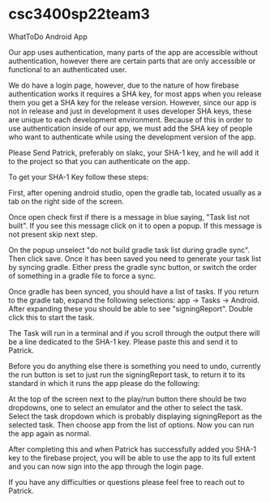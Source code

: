# csc3400sp22team3
WhatToDo Android App


Our app uses authentication, many parts of the app are accessible without authentication, however there are certain parts that are only accessible or functional to an authenticated user.

We do have a login page, however, due to the nature of how firebase authentication works it requires a SHA key, for most apps when you release them you get a SHA key for the release version. However, since our app is not in release and just in development it uses developer SHA keys, these are unique to each development environment. Because of this in order to use authentication inside of our app, we must add the SHA key of people who want to authenticate while using the development version of the app.

Please Send Patrick, preferably on slakc, your SHA-1 key, and he will add it to the project so that you can authenticate on the app.



To get your SHA-1 Key follow these steps:

First, after opening android studio, open the gradle tab, located usually as a tab on the right side of the screen. 

Once open check first if there is a message in blue saying, "Task list not built". If you see this message click on it to open a popup. If this message is not present skip next step.

On the popup unselect "do not build gradle task list during gradle sync". Then click save. Once it has been saved you need to generate your task list by syncing gradle. Either press the gradle sync button, or switch the order of something in a gradle file to force a sync.

Once gradle has been synced, you should have a list of tasks. If you return to the gradle tab, expand the following selections: app -> Tasks -> Android. After expanding these you should be able to see "signingReport". Double click this to start the task.

The Task will run in a terminal and if you scroll through the output there will be a line dedicated to the SHA-1 key. Please paste this and send it to Patrick.


Before you do anything else there is something you need to undo, currently the run button is set to just run the  signingReport task, to return it to its standard in which it runs the app please do the following:

At the top of the screen next to the play/run button there should be two dropdowns, one to select an emulator and the other to select the task. Select the task dropdown which is probably displaying signingReport as the selected task. Then choose app from the list of options. Now you can run the app again as normal.


After completing this and when Patrick has successfully added you SHA-1 key to the firebase project, you will be able to use the app to its full extent and you can now sign into the app through the login page.

If you have any difficulties or questions please feel free to reach out to Patrick.
